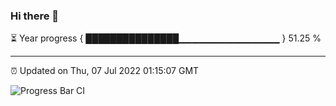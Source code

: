 ### Hi there 👋

⏳ Year progress { ███████████████▁▁▁▁▁▁▁▁▁▁▁▁▁▁▁ } 51.25 %

---

⏰ Updated on Thu, 07 Jul 2022 01:15:07 GMT

![Progress Bar CI](https://github.com/liununu/liununu/workflows/Progress%20Bar%20CI/badge.svg)
